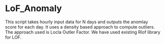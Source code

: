 # LoF_Anomaly
This script takes hourly input data for N days and outputs the anomlay score for each day. It uses a density based approach to compute outliers.
The approach used is Locla Outler Factor. We have used existing Rlof library for LOF.
